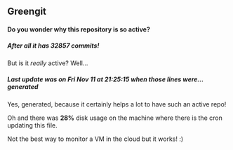 ## Greengit

#### Do you wonder why this repository is so active?

##### After all it has 32857 commits!

But is it *really* active? Well...

##### Last update was on Fri Nov 11 at 21:25:15 when those lines were... generated

Yes, generated, because it certainly helps a lot to have such an active repo!

Oh and there was **28%** disk usage on the machine
where there is the cron updating this file.

Not the best way to monitor a VM in the cloud but it works! :)
